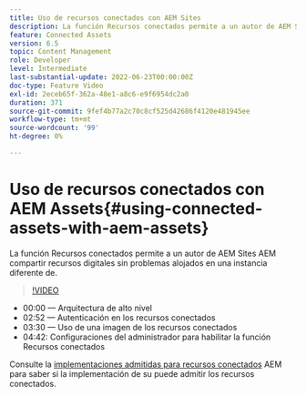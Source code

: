 ```yaml
---
title: Uso de recursos conectados con AEM Sites
description: La función Recursos conectados permite a un autor de AEM Sites AEM compartir recursos digitales sin problemas alojados en una instancia diferente de.
feature: Connected Assets
version: 6.5
topic: Content Management
role: Developer
level: Intermediate
last-substantial-update: 2022-06-23T00:00:00Z
doc-type: Feature Video
exl-id: 2eceb65f-362a-48e1-a8c6-e9f6954dc2a0
duration: 371
source-git-commit: 9fef4b77a2c70c8cf525d42686f4120e481945ee
workflow-type: tm+mt
source-wordcount: '99'
ht-degree: 0%

---
```


# Uso de recursos conectados con AEM Assets{#using-connected-assets-with-aem-assets}

La función Recursos conectados permite a un autor de AEM Sites AEM compartir recursos digitales sin problemas alojados en una instancia diferente de.

>[!VIDEO](https://video.tv.adobe.com/v/26060?quality=12&learn=on)

* 00:00 — Arquitectura de alto nivel
* 02:52 — Autenticación en los recursos conectados
* 03:30 — Uso de una imagen de los recursos conectados
* 04:42: Configuraciones del administrador para habilitar la función Recursos conectados

Consulte la [implementaciones admitidas para recursos conectados](https://experienceleague.adobe.com/docs/experience-manager-65/assets/using/use-assets-across-connected-assets-instances.html#prerequisites) AEM para saber si la implementación de su puede admitir los recursos conectados.
